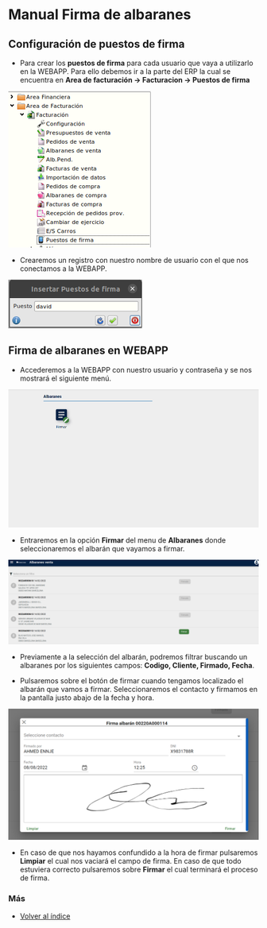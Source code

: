 # Manual Firma de albaranes

## Configuración de puestos de firma

* Para crear los **puestos de firma** para cada usuario que vaya a utilizarlo en la WEBAPP. Para ello debemos ir a la parte del ERP la cual se encuentra en **Area de facturación -> Facturacion -> Puestos de firma**

![Puestos](./img/firma1.png)

* Crearemos un registro con nuestro nombre de usuario con el que nos conectamos a la WEBAPP.

![Insert](./img/firma2.png)

## Firma de albaranes en WEBAPP

* Accederemos a la WEBAPP con nuestro usuario y contraseña y se nos mostrará el siguiente menú.

![Menu](./img/firma3.png)

* Entraremos en la opción **Firmar** del menu de **Albaranes** donde seleccionaremos el albarán que vayamos a firmar.

![Albaranes](./img/firma4.png)

* Previamente a la selección del albarán, podremos filtrar buscando un albaranes por los siguientes campos: **Codigo, Cliente, Firmado, Fecha**.

* Pulsaremos sobre el botón de firmar cuando tengamos localizado el albarán que vamos a firmar. Seleccionaremos el contacto y firmamos en la pantalla justo abajo de la fecha y hora.

![Firma](./img/firma5.png)

* En caso de que nos hayamos confundido a la hora de firmar pulsaremos **Limpiar** el cual nos vaciará el campo de firma. En caso de que todo estuviera correcto pulsaremos sobre **Firmar** el cual terminará el proceso de firma.

### Más

  * [Volver al índice](../index.md)